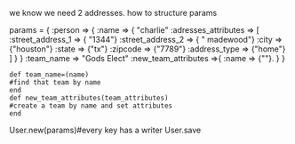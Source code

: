 we know we need 2 addresses. how to structure params

params = {
	:person => {
	    :name => { "charlie"
	    :adresses_attributes => [
	        :street_address_1 => { "1344"}
            :street_address_2 => { " madewood"}
            :city => {"houston"}
            :state => {"tx"}
	        :zipcode => {"7789"} 
	        :address_type => {"home"}
	                            ]
			     }
			  }
		    :team_name => "Gods Elect"
		    :new_team_attributes =>{
		    :name => {""}.         }
          }


    def team_name=(name)
    #find that team by name
   	end 
   	def new_team_attributes(team_attributes)
   	#create a team by name and set attributes
   	end	
User.new(params)#every key has a writer
User.save

